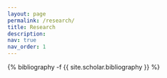 ```yaml
---
layout: page
permalink: /research/
title: Research
description: 
nav: true
nav_order: 1
---
```

<!-- _pages/publications.md -->
<div class="Publications">

{% bibliography -f {{ site.scholar.bibliography }} %}

</div>
